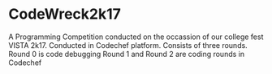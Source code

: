 # CodeWreck2k17
A Programming Competition conducted on the occassion of our college fest VISTA 2k17.
Conducted in Codechef platform.
Consists of three rounds.
Round 0 is code debugging
Round 1 and Round 2 are coding rounds in Codechef
